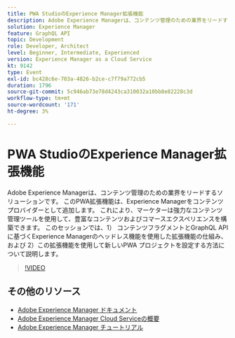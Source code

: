 ```yaml
---
title: PWA StudioのExperience Manager拡張機能
description: Adobe Experience Managerは、コンテンツ管理のための業界をリードするソリューションです。 このPWA拡張機能は、Experience Managerをコンテンツプロバイダーとして追加します。 これにより、マーケターは強力なコンテンツ管理ツールを使用して、豊富なコンテンツおよびコマースエクスペリエンスを構築できます。 このセッションでは、1） コンテンツフラグメントとGraphQL API に基づくExperience Managerのヘッドレス機能を使用した拡張機能の仕組み、および 2）この拡張機能を使用して新しいPWA プロジェクトを設定する方法について説明します。
solution: Experience Manager
feature: GraphQL API
topic: Development
role: Developer, Architect
level: Beginner, Intermediate, Experienced
version: Experience Manager as a Cloud Service
kt: 9142
type: Event
exl-id: bc428c6e-703a-4826-b2ce-c7f79a772cb5
duration: 1796
source-git-commit: 5c946ab73e78d4243ca310032a10bb8e82228c3d
workflow-type: tm+mt
source-wordcount: '171'
ht-degree: 3%

---
```


# PWA StudioのExperience Manager拡張機能

Adobe Experience Managerは、コンテンツ管理のための業界をリードするソリューションです。 このPWA拡張機能は、Experience Managerをコンテンツプロバイダーとして追加します。 これにより、マーケターは強力なコンテンツ管理ツールを使用して、豊富なコンテンツおよびコマースエクスペリエンスを構築できます。 このセッションでは、1） コンテンツフラグメントとGraphQL API に基づくExperience Managerのヘッドレス機能を使用した拡張機能の仕組み、および 2）この拡張機能を使用して新しいPWA プロジェクトを設定する方法について説明します。

>[!VIDEO](https://video.tv.adobe.com/v/337581/?quality=12&learn=on&hidetitle=true)

## その他のリソース

- [Adobe Experience Manager ドキュメント ](https://experienceleague.adobe.com/docs/experience-manager-cloud-service.html)
- [Adobe Experience Manager Cloud Serviceの概要 ](https://experienceleague.adobe.com/docs/experience-manager-cloud-service/overview/home.html)
- [Adobe Experience Manager チュートリアル](https://experienceleague.adobe.com/docs/experience-manager-tutorials.html)
